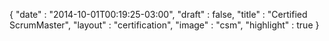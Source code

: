{
  "date" : "2014-10-01T00:19:25-03:00",
  "draft" : false,
  "title" : "Certified ScrumMaster",
  "layout" : "certification",
  "image" : "csm",
  "highlight" : true
}
